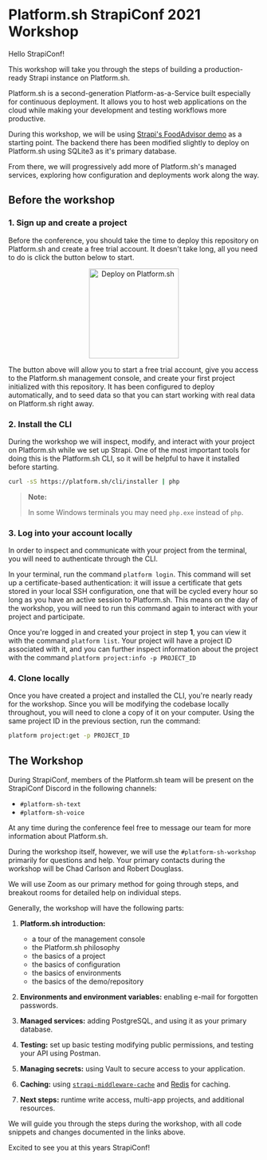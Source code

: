 # Platform.sh StrapiConf 2021 Workshop

Hello StrapiConf! 

This workshop will take you through the steps of building a production-ready Strapi instance on Platform.sh. 

Platform.sh is a second-generation Platform-as-a-Service built especially for continuous deployment. It allows you to host web applications on the cloud while making your development and testing workflows more productive.

During this workshop, we will be using [Strapi's FoodAdvisor demo](https://github.com/strapi/foodadvisor/tree/master/api) as a starting point. The backend there has been modified slightly to deploy on Platform.sh using SQLite3 as it's primary database. 

From there, we will progressively add more of Platform.sh's managed services, exploring how configuration and deployments work along the way.

## Before the workshop

### 1. Sign up and create a project

Before the conference, you should take the time to deploy this repository on Platform.sh and create a free trial account. It doesn't take long, all you need to do is click the button below to start. 

<p align="center">
    <a href="https://console.platform.sh/projects/create-project?template=https://raw.githubusercontent.com/platformsh/template-builder/master/templates/strapi/.platform.template.yaml&utm_content=strapi&utm_source=github&utm_medium=button&utm_campaign=deploy_on_platform">
        <img src="https://platform.sh/images/deploy/lg-blue.svg" alt="Deploy on Platform.sh" width="180px" />
    </a>
</p>

The button above will allow you to start a free trial account, give you access to the Platform.sh management console, and create your first project initialized with this repository. It has been configured to deploy automatically, and to seed data so that you can start working with real data on Platform.sh right away. 

### 2. Install the CLI

During the workshop we will inspect, modify, and interact with your project on Platform.sh while we set up Strapi. One of the most important tools for doing this is the Platform.sh CLI, so it will be helpful to have it installed before starting. 

```bash
curl -sS https://platform.sh/cli/installer | php
```

> **Note:**
>
> In some Windows terminals you may need `php.exe` instead of `php`.

### 3. Log into your account locally

In order to inspect and communicate with your project from the terminal, you will need to authenticate through the CLI. 

In your terminal, run the command `platform login`. This command will set up a certificate-based authentication: it will issue a certificate that gets stored in your local SSH configuration, one that will be cycled every hour so long as you have an active session to Platform.sh. This means on the day of the workshop, you will need to run this command again to interact with your project and participate. 

Once you're logged in and created your project in step **1**, you can view it with the command `platform list`. Your project will have a project ID associated with it, and you can further inspect information about the project with the command `platform project:info -p PROJECT_ID`

### 4. Clone locally

Once you have created a project and installed the CLI, you're nearly ready for the workshop. Since you will be modifying the codebase locally throughout, you will need to clone a copy of it on your computer. Using the same project ID in the previous section, run the command:

```bash
platform project:get -p PROJECT_ID
```

## The Workshop

During StrapiConf, members of the Platform.sh team will be present on the StrapiConf Discord in the following channels:

- `#platform-sh-text`
- `#platform-sh-voice`

At any time during the conference feel free to message our team for more information about Platform.sh. 

During the workshop itself, however, we will use the `#platform-sh-workshop` primarily for questions and help. Your primary contacts during the workshop will be Chad Carlson and Robert Douglass. 

We will use Zoom as our primary method for going through steps, and breakout rooms for detailed help on individual steps. 

Generally, the workshop will have the following parts:

1. **Platform.sh introduction:** 

    - a tour of the management console
    - the Platform.sh philosophy
    - the basics of a project
    - the basics of configuration 
    - the basics of environments
    - the basics of the demo/repository

2. **Environments and environment variables:** enabling e-mail for forgotten passwords.
3. **Managed services:** adding PostgreSQL, and using it as your primary database.
4. **Testing:** set up basic testing modifying public permissions, and testing your API using Postman.
5. **Managing secrets:** using Vault to secure access to your application.
6. **Caching:** using [`strapi-middleware-cache`](https://github.com/patrixr/strapi-middleware-cache) and [Redis](https://docs.platform.sh/configuration/services/redis.html) for caching.
7. **Next steps:** runtime write access, multi-app projects, and additional resources. 

We will guide you through the steps during the workshop, with all code snippets and changes documented in the links above. 

Excited to see you at this years StrapiConf!